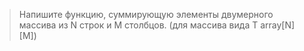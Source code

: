 >Напишите функцию, суммирующую элементы двумерного массива из N строк и M столбцов. (для массива вида T array[N][M])